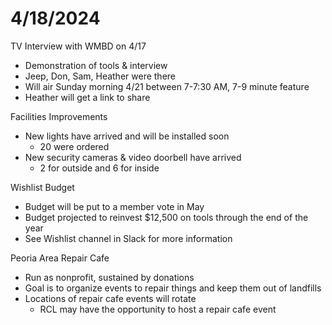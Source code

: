# 4/18/2024

TV Interview with WMBD on 4/17

* Demonstration of tools & interview
* Jeep, Don, Sam, Heather were there
* Will air Sunday morning 4/21 between 7-7:30 AM, 7-9 minute feature
* Heather will get a link to share

Facilities Improvements

* New lights have arrived and will be installed soon
  * 20 were ordered
* New security cameras & video doorbell have arrived
  * 2 for outside and 6 for inside

Wishlist Budget

* Budget will be put to a member vote in May
* Budget projected to reinvest $12,500 on tools through the end of the year
* See Wishlist channel in Slack for more information

Peoria Area Repair Cafe

* Run as nonprofit, sustained by donations
* Goal is to organize events to repair things and keep them out of landfills
* Locations of repair cafe events will rotate
  * RCL may have the opportunity to host a repair cafe event
